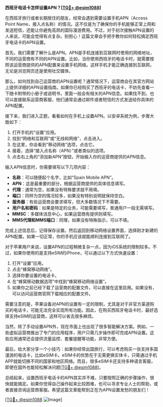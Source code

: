 **西班牙电话卡怎样设置APN？[[TG💪+ @esim1088](https://t.me/s/esim1088)]**

在西班牙旅行或者长期居住的朋友，经常会遇到需要设置手机APN（Access Point Name，接入点名称）的情况。这不仅是为了确保你的手机能够正常上网和发送短信，还能让你避免高昂的国际漫游费用。不过，对于初次接触APN设置的人来说，可能会觉得有点复杂。别担心！这篇文章会手把手教你如何轻松搞定西班牙电话卡的APN设置。

首先，我们需要了解什么是APN。APN是手机连接到互联网时使用的网络地址，不同的运营商有不同的APN设置。比如，当你使用西班牙的电话卡时，就需要按照该运营商提供的APN配置来设置手机网络。这样手机才能正确连接到互联网，无论是浏览网页还是使用社交媒体。

那么，如何找到自己运营商的APN设置呢？通常情况下，运营商会在其官方网站上提供详细的APN设置指南。如果你已经购买了西班牙的电话卡，不妨先查看一下随卡附带的小册子或说明书，里面一般会有相关的APN信息。如果找不到，也可以直接联系运营商客服，他们通常会通过邮件或者短信的方式发送给你具体的APN配置。

接下来，我们进入正题，看看如何在手机上设置APN。以安卓系统为例，步骤大致如下：

1. 打开手机的“设置”应用。
2. 找到“网络和互联网”或“无线和网络”，点击进入。
3. 在这里，你会看到“移动网络”选项，点击它。
4. 接着，选择“接入点名称（APN）”或者类似的选项。
5. 点击右上角的“添加新APN”按钮，开始输入你的运营商提供的APN信息。

输入APN信息时，你需要填写以下几项内容：
- **名称**：可以随便起个名字，比如“Spain Mobile APN”。
- **APN**：这是最重要的部分，根据运营商提供的具体信息填写。
- **代理**：通常为空，如果没有特殊要求就不用填。
- **端口**：同样为空的情况较多，如果没有特别说明就保持空白。
- **服务器**：有些运营商会要求填写，但大多数情况下不需要。
- **用户名和密码**：如果是特定的业务，可能需要填写，普通用户一般无需填写。
- **MMSC**：多媒体消息中心，如果运营商有提供则填写。
- **MMS代理和MMS端口**：同理，如果没有特殊指示，可以不填。

完成上述信息后，记得保存设置。然后返回到移动网络设置界面，选择刚才新建的APN配置。如果一切正常，你的手机应该就能顺利连接到互联网了。

对于苹果用户来说，设置APN的过程稍微复杂一点，因为iOS系统的限制较多。不过，如果你使用的是支持eSIM的iPhone，可以通过以下方式快速设置：

1. 打开“设置”应用。
2. 点击“蜂窝移动网络”。
3. 选择你要设置的电话卡。
4. 在“蜂窝移动数据选项”中找到“蜂窝移动网络设置”。
5. 如果你之前已经下载了运营商的配置文件，可以直接在这里启用。如果没有，可以访问运营商官网下载相应的配置文件。

需要注意的是，苹果设备对APN的设置有一定的限制，尤其是对于非官方渠道购买的电话卡，可能无法完全实现所有功能。因此，在购买西班牙电话卡时，最好选择支持eSIM的运营商，这样可以省去很多麻烦。

当然，除了手动设置APN外，现在市面上也出现了很多智能解决方案。例如，一些虚拟运营商推出了专门的应用程序，用户只需几步操作即可完成APN设置。这些应用通常还会提供流量监控、套餐提醒等功能，非常方便。

最后，给大家分享一个小技巧：如果你经常出国旅行，可以考虑购买一张支持多国漫游的电话卡，比如eSIM卡。eSIM卡的优势在于无需更换实体卡，只需通过手机APP就能切换不同的国家和地区网络。而且，很多eSIM卡还支持多种语言客服，即使在国外也能轻松解决问题[[TG💪+ @esim1088](https://t.me/s/esim1088)]。

总结起来，设置西班牙电话卡的APN其实并不难，只要按照正确的步骤操作，很快就能搞定。如果你觉得自己操作起来比较困难，也可以寻求专业人士的帮助，或者直接咨询运营商客服。希望这篇文章能帮到正在为APN设置发愁的朋友们！

[[TG💪+ @esim1088](https://t.me/s/esim1088) ![Image](https://i.postimg.cc/4NQfJmqS/Snipaste-2025-05-13-00-14-12.png)]